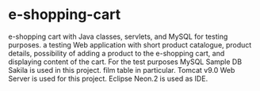 # e-shopping-cart
e-shopping cart with Java classes, servlets, and MySQL for testing purposes.
a testing Web application with short product catalogue, product details, possibility of adding a product to the e-shopping cart, and displaying content of the cart.
For the test purposes MySQL Sample DB Sakila is used in this project. film table in particular.
Tomcat v9.0 Web Server is used for this project.
Eclipse Neon.2 is used as IDE.
